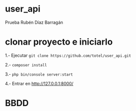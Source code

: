 user_api
========

Prueba Rubén Díaz Barragán
# clonar proyecto e iniciarlo

1.- Ejecutar 
`git clone https://github.com/totel/user_api.git`

2.- `composer install`

3.- `php bin/console server:start`

4.- Entrar en http://127.0.0.1:8000/

# BBDD



